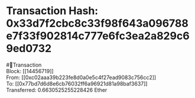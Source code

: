 
Transaction Hash: 0x33d7f2cbc8c33f98f643a096788e7f33f902814c777e6fc3ea2a829c69ed0732
====================================================================================
  
#💸Transaction  
Block: [[14456719]]  
From: [[0xc02aaa39b223fe8d0a0e5c4f27ead9083c756cc2]]  
To: [[0x77bd7d6d8e6cb76032ff6a96921d81a98baf3637]]  
Transferred: 0.6630525255228426 Ether